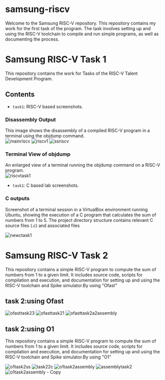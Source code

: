 # samsung-riscv
 Welcome to the Samsung RISC-V  repository. This repository contains my work for the first task of the program. The task involves setting up and using the RISC-V toolchain to compile and run simple programs, as well as documenting the process.

# Samsung RISC-V Task 1

This repository contains the work for Tasks of the RISC-V Talent Development Program.

## Contents
- `task1`: RISC-V based screenshots.

### Disassembly Output
This image shows the disassembly of a compiled RISC-V program in a terminal using the objdump command.  
![mainriscv](https://github.com/user-attachments/assets/4a12fdf2-25e1-4502-a498-678b109654c8)
![riscv1](https://github.com/user-attachments/assets/d72e20b8-ff21-4457-b203-70c20d434685)
![ssriscv](https://github.com/user-attachments/assets/4b729cbb-04b1-4e1a-8a5e-4efc9dd774e7)

### Terminal View of objdump
An enlarged view of a terminal running the objdump command on a RISC-V program.  
 ![riscvtask1](https://github.com/user-attachments/assets/9be9b746-7ee4-45fe-8b51-d40b3b194af1)

 - `task1`: C based lab screenshots.
 ### C outputs
 Screenshot of a terminal session in a VirtualBox environment running Ubuntu, showing the execution of a C program that calculates the sum of numbers from 1 to 5. The project directory structure contains relevant C source files (.c) and associated files
  
![newctask1](https://github.com/user-attachments/assets/bf35f697-bec6-4f20-8f3e-8bac6a699b6d)


# Samsung RISC-V Task 2

This repository contains a simple RISC-V program to compute the sum of numbers from 1 to a given limit. It includes source code, scripts for compilation and execution, and documentation for setting up and using the RISC-V toolchain and Spike simulator.By using "Ofast"
## task 2:using Ofast
![ofasttask23](https://github.com/user-attachments/assets/0134b8a6-f265-49b1-93bf-e73ab331afc0)
![ofasttask21](https://github.com/user-attachments/assets/929d4332-d749-4f2b-a1fb-87bddc9fe453)
![ofasttask2a2assembly](https://github.com/user-attachments/assets/b7c78b0b-4379-47f3-aa20-823a579a0dad)

## task 2:using O1
This repository contains a simple RISC-V program to compute the sum of numbers from 1 to a given limit. It includes source code, scripts for compilation and execution, and documentation for setting up and using the RISC-V toolchain and Spike simulator.By using "O1"

![o1task2ss](https://github.com/user-attachments/assets/00ef31d0-5999-4351-8d92-89b7a16fcadd)
![task22c](https://github.com/user-attachments/assets/622f3fed-8fd5-427c-806d-6a48e9ccdc63)
![o1task2assembly](https://github.com/user-attachments/assets/7ec3695a-16a0-4364-adcd-c181189337e6)
![assemblytask2](https://github.com/user-attachments/assets/077e37b2-eafe-4f69-bfd0-b1b53978dd45)
![o1task2assembly - Copy](https://github.com/user-attachments/assets/84d90257-37f1-4af4-83f8-ff4cc889435e)




